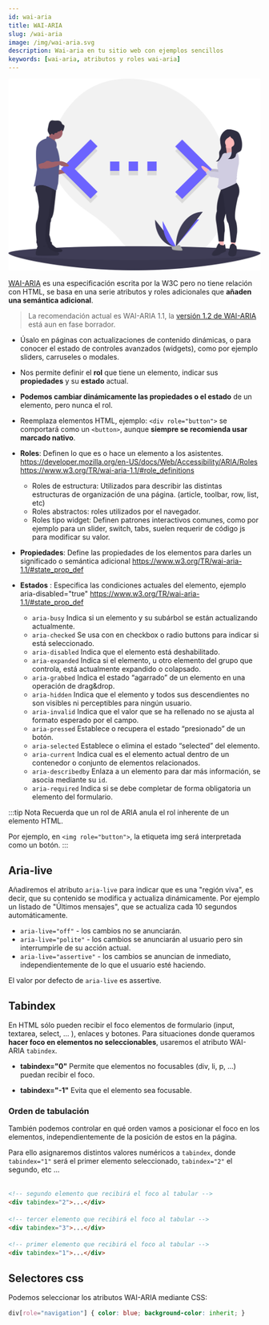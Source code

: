 ```yaml
---
id: wai-aria
title: WAI-ARIA
slug: /wai-aria
image: /img/wai-aria.svg
description: Wai-aria en tu sitio web con ejemplos sencillos
keywords: [wai-aria, atributos y roles wai-aria]
---
```


<img src="/img/wai-aria.svg" alt="" />

[WAI-ARIA](https://www.w3.org/WAI/standards-guidelines/aria/) es una especificación escrita por la W3C pero no tiene relación con HTML, se basa en una serie atributos y roles adicionales que **añaden una semántica adicional**. 

> La recomendación actual es WAI-ARIA 1.1, la [versión 1.2 de WAI-ARIA](https://www.w3.org/TR/wai-aria-1.2/) está aun en fase borrador.

- Úsalo en páginas con actualizaciones de contenido dinámicas, o para conocer el estado de controles avanzados (widgets), como por ejemplo sliders, carruseles o modales.
- Nos permite definir el **rol** que tiene un elemento, indicar sus **propiedades** y su **estado** actual.
- **Podemos cambiar dinámicamente las propiedades o el estado** de un elemento, pero nunca el rol.
- Reemplaza elementos HTML, ejemplo: `<div role="button">` se comportará como un `<button>`, aunque **siempre se recomienda usar marcado nativo**.

- **Roles**: Definen lo que es o hace un elemento a los asistentes.
    https://developer.mozilla.org/en-US/docs/Web/Accessibility/ARIA/Roles
    https://www.w3.org/TR/wai-aria-1.1/#role_definitions

    - Roles de estructura: Utilizados para describir las distintas estructuras de organización de una página. (article, toolbar, row, list, etc)
    - Roles abstractos: roles utilizados por el navegador.
    - Roles tipo widget: Definen patrones interactivos comunes, como por ejemplo para un slider, switch, tabs, suelen requerir de código js para modificar su valor.

- **Propiedades**: Define las propiedades de los elementos para darles un significado o semántica adicional
    https://www.w3.org/TR/wai-aria-1.1/#state_prop_def

- **Estados** : Especifica las condiciones actuales del elemento, ejemplo aria-disabled="true"
    https://www.w3.org/TR/wai-aria-1.1/#state_prop_def

    - `aria-busy` Indica si un elemento y su subárbol se están actualizando actualmente.
    - `aria-checked` Se usa con en checkbox o radio buttons para indicar si está seleccionado.
    - `aria-disabled` Indica que el elemento está deshabilitado.
    - `aria-expanded` Indica si el elemento, u otro elemento del grupo que controla, está actualmente expandido o colapsado.
    - `aria-grabbed` Indica el estado “agarrado” de un elemento en una operación de drag&drop.
    - `aria-hidden` Indica que el elemento y todos sus descendientes no son visibles ni perceptibles para ningún usuario.
    - `aria-invalid` Indica que el valor que se ha rellenado no se ajusta al formato esperado por el campo.
    - `aria-pressed` Establece o recupera el estado “presionado” de un botón.
    - `aria-selected` Establece o elimina el estado “selected” del elemento.
    - `aria-current` Indica cual es el elemento actual dentro de un contenedor o conjunto de elementos relacionados.
    - `aria-describedby` Enlaza a un elemento para dar más información, se asocia mediante su `id`.
    - `aria-required` Indica si se debe completar de forma obligatoria un elemento del formulario.

:::tip Nota
Recuerda que un rol de ARIA anula el rol inherente de un elemento HTML.

Por ejemplo, en `<img role="button">`, la etiqueta img será interpretada como un botón.
::: 

## Aria-live

Añadiremos el atributo `aria-live`  para indicar que es una "región viva", es decir, que su contenido se modifica y actualiza dinámicamente. Por ejemplo un listado de "Últimos mensajes", que se actualiza cada 10 segundos automáticamente.

- `aria-live="off"` - los cambios no se anunciarán.
- `aria-live="polite"` - los cambios se anunciarán al usuario pero sin interrumpirle de su acción actual.
- `aria-live="assertive"` - los cambios se anuncian de inmediato, independientemente de lo que el usuario esté haciendo. 

El valor por defecto de `aria-live` es assertive.

## Tabindex

En HTML sólo pueden recibir el foco elementos de formulario (input, textarea, select, ... ), enlaces y botones. Para situaciones donde queramos **hacer foco en elementos no seleccionables**, usaremos el atributo WAI-ARIA `tabindex`.

- **tabindex="0"**
    Permite que elementos no focusables (div, li, p, ...) puedan recibir el foco.

- **tabindex="-1"**
    Evita que el elemento sea focusable.

### Orden de tabulación

También podemos controlar en qué orden vamos a posicionar el foco en los elementos, independientemente de la posición de estos en la página.

Para ello asignaremos distintos valores numéricos a `tabindex`, donde `tabindex="1"` será el primer elemento seleccionado, `tabindex="2"` el segundo, etc ...

```html

<!-- segundo elemento que recibirá el foco al tabular -->
<div tabindex="2">...</div>

<!-- tercer elemento que recibirá el foco al tabular -->
<div tabindex="3">...</div>

<!-- primer elemento que recibirá el foco al tabular -->
<div tabindex="1">...</div>
```

## Selectores css

Podemos seleccionar los atributos WAI-ARIA mediante CSS:

```css
div[role="navigation"] { color: blue; background-color: inherit; }
```
